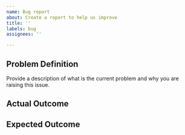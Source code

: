 ```yaml
---
name: Bug report
about: Create a report to help us improve
title: ''
labels: bug
assignees: ''

---
```


## Problem Definition

Provide a description of what is the current problem and why you are raising this issue.

## Actual Outcome

## Expected Outcome
